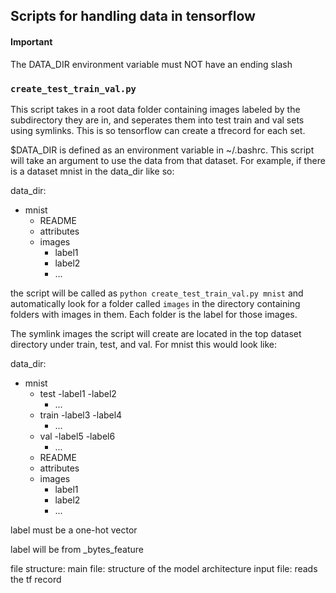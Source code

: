 ## Scripts for handling data in tensorflow

#### Important
The DATA_DIR environment variable must NOT have an ending slash

### `create_test_train_val.py`
This script takes in a root data folder containing images labeled by the subdirectory they are in,
and seperates them into test train and val sets using symlinks. This is so tensorflow can create
a tfrecord for each set.

$DATA_DIR is defined as an environment variable in ~/.bashrc. This script will take an argument to
use the data from that dataset. For example, if there is a dataset mnist in the data_dir like so:

data_dir:
   - mnist
      - README
      - attributes
      - images
         - label1
         - label2
         - ...

the script will be called as `python create_test_train_val.py mnist` and automatically look for a folder
called `images` in the directory containing folders with images in them. Each folder is the label for those
images.

The symlink images the script will create are located in the top dataset directory under train, test, and val.
For mnist this would look like:

data_dir:
   - mnist
      - test
         -label1
         -label2
         - ...
      - train
         -label3
         -label4
         - ...
      - val
         -label5
         -label6
         - ...
      - README
      - attributes
      - images
         - label1
         - label2
         - ...


label must be a one-hot vector

label will be from _bytes_feature

file structure:
   main file: structure of the model architecture
   input file: reads the tf record



